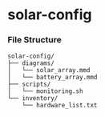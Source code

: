 # solar-config

### File Structure

```
solar-config/
├── diagrams/
│   └── solar_array.mmd
│   └── battery_array.mmd
├── scripts/
│   └── monitoring.sh
└── inventory/
    └── hardware_list.txt
```